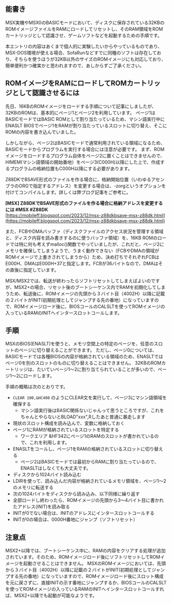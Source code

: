 ## 能書き
  
MSX実機やMSX0のBASICモードにおいて、ディスクに保存されている32KBのROMイメージファイルをRAMにロードしてリセットし、そのRAM領域をROMカートリッジとして認識させ、ゲームソフトなどを起動するための手順です。

本エントリの内容はあくまで個人的に実験したいからやっているものであり、MSX-DOS環境が使える場合、SofaRunなどすでに同種のソフトは存在しており、そちらを使うほうが32KB以外のサイズのROMイメージにも対応しており、簡単便利かつ確実かと思われますので、あしからずご了承ください。
  
## ROMイメージをRAMにロードしてROMカートリッジとして認識させるには

先日、16KBのROMイメージをロードする手順について記事にしましたが、32KBのROMは、基本的にページ1とページ2を利用しています。
ページ1はBASICモードではBASIC ROMとして割り当たっているため、マシン語実行中にENASLT BIOSでページ1をRAMが割り当たっているスロットに切り替え、そこにROMの内容を書き込んでいました。

しかしながら、ページ2はBASICモードで通常利用されている領域になるため、BASICモードからプログラムを実行する場合には注意が必要です。
まず、ROMイメージをロードするプログラム自体をページ2に置くことはできませんので、HIMEM(マシン語領域の開始番地）をページ3(C000H)以降にした上で、作成するプログラムの格納位置もC000H以降にする必要があります。
  
Z88DKでBSAVE形式のファイルを作る場合に、格納開始位置（いわゆるアセンブラのORGで指定するアドレス）を変更する場合は、-zorgというオプションを付けてコンパイルします。詳しくは弊ブログ記事をご参考に。
  
__\[MSX\] Z88DKでBSAVE形式のファイルを作る場合に格納アドレスを変更するには #MSX #Z88DK__<br>
[https://mobileff.blogspot.com/2023/12/msx-z88dkbsave-msx-z88dk.html](https://mobileff.blogspot.com/2023/12/msx-z88dkbsave-msx-z88dk.html)

また、FCBやDMAバッファ（ディスクファイルのアクセス状況を管理する領域と、ディスク内容を読み書きするのに使うバッファ領域）を、16KB ROMのロードでは特に何も考えずmalloc()関数でやっていましたが、これだと、ページ2にメモリを確保してしまうようで、うまく動作できない（FCBやDMAの領域がROMイメージで上書きされてしまうから）ため、決め打ちでそれぞれFCBはE000H、DMAはE000H+37と指定します。FCBが36バイトなので、DMAはその直後に指定しています。
  
MSX/MSX2では、転送が終わったらソフトリセットしてしまえばよいのですが、MSX2+の場合、リセット後のブートシーケンス内でRAMを初期化してしまうため、転送後に、ROMイメージの先頭から３バイト目（4002H）以降に記載の２バイトがINIT(初期処理としてジャンプする先の番地）になっていますので、ROMイメージロード後に、BIOSコールのCALSLTを使ってROMイメージの入っているRAMのINITへインタースロットコールします。
  
## 手順
  
MSXのBIOS(ENASLT)を使うと、メモリ空間上の特定のページを、任意のスロットのページに切り替えることができます。
ただし、ページ0については、BASICモードでは各種BIOSの内容が格納されている領域のため、ENASLTではページ0を別のスロットのものに切り替えることはできません。
32KBのROMカートリッジは、たいていページ1〜2に割り当てられていることが多いので、ページ1〜2にロードします。
  
手順の概略は次のとおりです。

- `CLEAR 100,&HC400` のようにCLEAR文を実行して、ページ3にマシン語領域を確保する
  - マシン語実行後はBASIC関係ないじゃんって思うところですが、これをちゃんとやらないとBLOAD"xxx",Rしたあと普通に暴走します
- 現状のスロット構成を読み込んで、変数に格納しておく
- ページ1にRAMが格納されているスロットを特定する
  - ワークエリア &HF342にページ1のRAMのスロットが書かれているので、これを利用します。
- ENASLTをコールし、ページ1をRAMの格納されているスロットに切り替える
  - ページ2はBASICモードでは最初からRAMに割り当たっているので、ENASLTはしなくても大丈夫です。
- ディスクから1024バイト読み込む
- LDIRを使って、読み込んだ内容が格納されているメモリ領域を、ページ1〜2のメモリに転送する
- 次の1024バイトをディスクから読み込み、以下同様に繰り返す
- 全部ロードし終わったら、ROMイメージの先頭から3〜4バイト目に書かれたアドレス(INIT)を読み取る
- INITが0でない場合は、INITのアドレスにインタースロットコールする
- INITが0の場合は、0000H番地にジャンプ（ソフトリセット）
  
## 注意点
  
MSX2+以降では、ブートシーケンス中に、RAMの内容をクリアする処理が追加されています。そのため、ROMイメージロード後にソフトリセットしてROMイメージを起動させることはできません。
MSXのROMイメージにおいては、先頭から３バイト目（4002H）以降に記載の２バイトがINIT(初期処理としてジャンプする先の番地）になっていますので、ROMイメージロード後にスロット構成を元に戻さずに、直接INITの示す番地にジャンプするか、BIOSコールのCALSLTを使ってROMイメージの入っているRAMのINITへインタースロットコールすれば、MSX2+以降でも起動が可能なようです。


